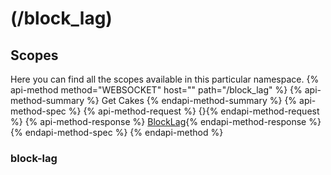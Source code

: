 # (/block_lag)
## Scopes 
Here you can find all the scopes available in this particular namespace. 
{% api-method method="WEBSOCKET" host="" path="/block_lag" %}
{% api-method-summary %} Get Cakes {% endapi-method-summary %}
{% api-method-spec %}
{% api-method-request %}
{}{% endapi-method-request %}
{% api-method-response %}
[BlockLag](#blocklag){% endapi-method-response %}
{% endapi-method-spec %}
{% endapi-method %}

### block-lag
